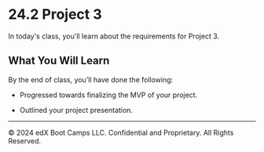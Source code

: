 # 24.2 Project 3
In today's class, you'll learn about the requirements for Project 3.

## What You Will Learn
By the end of class, you'll have done the following:

* Progressed towards finalizing the MVP of your project.

* Outlined your project presentation.

---
© 2024 edX Boot Camps LLC. Confidential and Proprietary. All Rights Reserved.